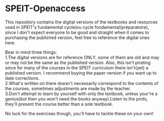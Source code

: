 # SPEIT-Openaccess
This repository contains the digital versions of the textbooks and resources used in SPEIT's fundamental cycle(ou cycle fondamental/préparatoire), since I don't expect everyone to be good and straight when it comes to purchasing the published version, feel free to reference the digital ones here.

Bear in mind three things:<br>
1.The digital versions are for reference ONLY, some of them are old and may or may not be the same as the published version. Also, this isn't pirating since for many of the courses in the SPEIT curriculum there isn't(yet) a published version. I recommend buying the paper version if you want up to date corrections.<br>
2.What's written on there doesn't necessarily correspond to the contents of the courses, sometimes adjustments are made by the teacher.<br>
3.Don't attempt to learn by yourself with only the textbook, unless your're a genius(but then you won't need the books anyway).Listen to the profs, they'll present the course better than a sole textbook.

No luck for the exercises though, you'll have to tackle these on your own!

